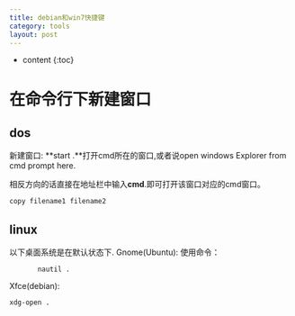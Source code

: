 ```yaml
---
title: debian和win7快捷键
category: tools
layout: post
---
```

* content
{:toc}

# 在命令行下新建窗口

## dos
新建窗口: **start .**打开cmd所在的窗口,或者说open windows Explorer from cmd prompt here.

相反方向的话直接在地址栏中输入**cmd**.即可打开该窗口对应的cmd窗口。

```bash
copy filename1 filename2
```

## linux
以下桌面系统是在默认状态下.
Gnome(Ubuntu): 使用命令：

	       nautil .

Xfce(debian):

	xdg-open .


